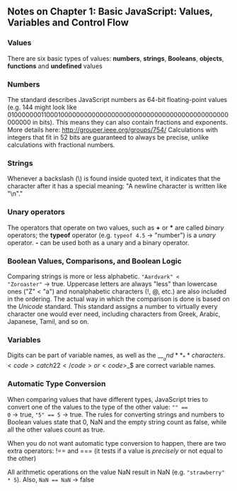 ## Notes on Chapter 1: Basic JavaScript: Values, Variables and Control Flow

### Values

There are six basic types of values: **numbers**, **strings**, **Booleans**, **objects**, **functions** and **undefined** values

### Numbers

The standard describes JavaScript numbers as 64-bit floating-point values (e.g. 144 might look like 0100000001100010000000000000000000000000000000000000000000000000 in bits). This means they can also contain fractions and exponents. More details here: http://grouper.ieee.org/groups/754/
Calculations with integers that fit in 52 bits are guaranteed to always be precise, unlike calculations with fractional numbers.

### Strings

Whenever a backslash (\\) is found inside quoted text, it indicates that the character after it has a special meaning: "A newline character is written like \"\\n\"."

### Unary operators

The operators that operate on two values, such as **+** or __*__ are called _binary_ operators; the **typeof** operator (e.g. <code>typeof 4.5</code> -> "number") is a _unary_ operator. **-** can be used both as a unary and a binary operator.

### Boolean Values, Comparisons, and Boolean Logic

Comparing strings is more or less alphabetic. <code>"Aardvark" < "Zoroaster"</code> -> true. Uppercase letters are always "less" than lowercase ones ("Z" < "a") and nonalphabetic characters (!, @, etc.) are also included in the ordering. The actual way in which the comparison is done is based on the _Unicode_ standard. This standard assigns a number to virtually every character one would ever need, including characters from Greek, Arabic, Japanese, Tamil, and so on.

### Variables

Digits can be part of variable names, as well as the __$__ and **_** characters. <code>catch22</code> or <code>$_$</code> are correct variable names.

### Automatic Type Conversion

When comparing values that have different types, JavaScript tries to convert one of the values to the type of the other value: <code>"" == 0</code> -> true, <code>"5" == 5</code> -> true. The rules for converting strings and numbers to Boolean values state that 0, NaN and the empty string count as false, while all the other values count as true.

When you do not want automatic type conversion to happen, there are two extra operators: !== and === (it tests if a value is _precisely_ or not equal to the other)

All arithmetic operations on the value NaN result in NaN (e.g. <code>"strawberry" * 5</code>). Also, <code>NaN == NaN</code> -> false